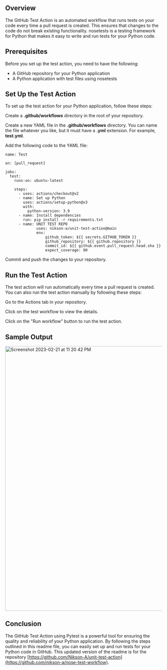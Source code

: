 ## **Overview**

The GitHub Test Action is an automated workflow that runs tests on your code every time a pull request is created. This ensures that changes to the code do not break existing functionality. nosetests is a testing framework for Python that makes it easy to write and run tests for your Python code.

## **Prerequisites**

Before you set up the test action, you need to have the following:

*   A GitHub repository for your Python application
*   A Python application with test files using nosetests

## **Set Up the Test Action**

To set up the test action for your Python application, follow these steps:

Create a **.github/workflows** directory in the root of your repository.

Create a new YAML file in the **.github/workflows** directory. You can name the file whatever you like, but it must have a **.yml** extension. For example, **test.yml**.

Add the following code to the YAML file:

```plaintext
name: Test

on: [pull_request]

jobs:
  test:
    runs-on: ubuntu-latest

    steps:
      - uses: actions/checkout@v2
      - name: Set up Python
        uses: actions/setup-python@v3
        with:
          python-version: 3.9
      - name: Install dependencies
        run: pip install -r requirements.txt
      - name: UNIT TEST REPO
              uses: nikson-a/unit-test-action@main
              env:
                  github_token: ${{ secrets.GITHUB_TOKEN }}
                  github_repository: ${{ github.repository }}
                  commit_id: ${{ github.event.pull_request.head.sha }}
                  expect_coverage: 90

```

Commit and push the changes to your repository.

## **Run the Test Action**

The test action will run automatically every time a pull request is created. You can also run the test action manually by following these steps:

Go to the Actions tab in your repository.

Click on the test workflow to view the details.

Click on the "Run workflow" button to run the test action.


## **Sample Output**

<img width="852" alt="Screenshot 2023-02-21 at 11 20 42 PM" src="https://user-images.githubusercontent.com/43266690/220422362-583324fc-f07c-4fd6-a786-ef82dc9cdecf.png">


## **Conclusion**

The GitHub Test Action using Pytest is a powerful tool for ensuring the quality and reliability of your Python application. By following the steps outlined in this readme file, you can easily set up and run tests for your Python code in GitHub. This updated version of the readme is for the repository [https://github.com/Nikson-A/unit-test-action](https://github.com/nikson-a/nose-test-workflow).

